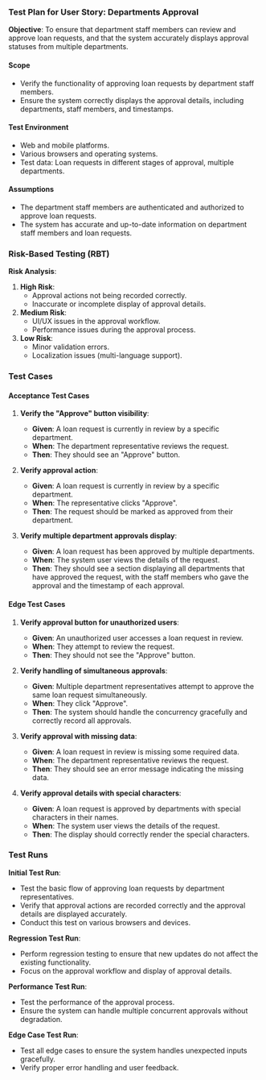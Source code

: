 ### Test Plan for User Story: Departments Approval

**Objective**: To ensure that department staff members can review and approve loan requests, and that the system accurately displays approval statuses from multiple departments.

#### Scope
- Verify the functionality of approving loan requests by department staff members.
- Ensure the system correctly displays the approval details, including departments, staff members, and timestamps.

#### Test Environment
- Web and mobile platforms.
- Various browsers and operating systems.
- Test data: Loan requests in different stages of approval, multiple departments.

#### Assumptions
- The department staff members are authenticated and authorized to approve loan requests.
- The system has accurate and up-to-date information on department staff members and loan requests.

### Risk-Based Testing (RBT)

**Risk Analysis**:
1. **High Risk**:
   - Approval actions not being recorded correctly.
   - Inaccurate or incomplete display of approval details.
2. **Medium Risk**:
   - UI/UX issues in the approval workflow.
   - Performance issues during the approval process.
3. **Low Risk**:
   - Minor validation errors.
   - Localization issues (multi-language support).

### Test Cases

#### Acceptance Test Cases

1. **Verify the "Approve" button visibility**:
   - **Given**: A loan request is currently in review by a specific department.
   - **When**: The department representative reviews the request.
   - **Then**: They should see an "Approve" button.

2. **Verify approval action**:
   - **Given**: A loan request is currently in review by a specific department.
   - **When**: The representative clicks "Approve".
   - **Then**: The request should be marked as approved from their department.

3. **Verify multiple department approvals display**:
   - **Given**: A loan request has been approved by multiple departments.
   - **When**: The system user views the details of the request.
   - **Then**: They should see a section displaying all departments that have approved the request, with the staff members who gave the approval and the timestamp of each approval.

#### Edge Test Cases

1. **Verify approval button for unauthorized users**:
   - **Given**: An unauthorized user accesses a loan request in review.
   - **When**: They attempt to review the request.
   - **Then**: They should not see the "Approve" button.

2. **Verify handling of simultaneous approvals**:
   - **Given**: Multiple department representatives attempt to approve the same loan request simultaneously.
   - **When**: They click "Approve".
   - **Then**: The system should handle the concurrency gracefully and correctly record all approvals.

3. **Verify approval with missing data**:
   - **Given**: A loan request in review is missing some required data.
   - **When**: The department representative reviews the request.
   - **Then**: They should see an error message indicating the missing data.

4. **Verify approval details with special characters**:
   - **Given**: A loan request is approved by departments with special characters in their names.
   - **When**: The system user views the details of the request.
   - **Then**: The display should correctly render the special characters.

### Test Runs

**Initial Test Run**:
- Test the basic flow of approving loan requests by department representatives.
- Verify that approval actions are recorded correctly and the approval details are displayed accurately.
- Conduct this test on various browsers and devices.

**Regression Test Run**:
- Perform regression testing to ensure that new updates do not affect the existing functionality.
- Focus on the approval workflow and display of approval details.

**Performance Test Run**:
- Test the performance of the approval process.
- Ensure the system can handle multiple concurrent approvals without degradation.

**Edge Case Test Run**:
- Test all edge cases to ensure the system handles unexpected inputs gracefully.
- Verify proper error handling and user feedback.